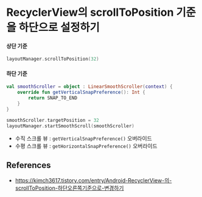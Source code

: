 # RecyclerView의 scrollToPosition 기준을 하단으로 설정하기

#### 상단 기준

```kotlin
layoutManager.scrollToPosition(32)
```

#### 하단 기준

```kotlin
val smoothScroller = object : LinearSmoothScroller(context) {
    override fun getVerticalSnapPreference(): Int {
        return SNAP_TO_END
    }
}

smoothScroller.targetPosition = 32
layoutManager.startSmoothScroll(smoothScroller)
```

- 수직 스크롤 뷰 : `getVerticalSnapPreference()` 오버라이드
- 수평 스크롤 뷰 : `getHorizontalSnapPreference()` 오버라이드


## References

- https://kimch3617.tistory.com/entry/Android-RecyclerView-의-scrollToPosition-하단오른쪽기준으로-변경하기